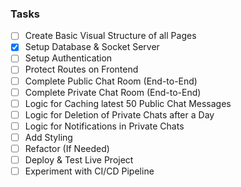### Tasks

- [ ] Create Basic Visual Structure of all Pages
- [x] Setup Database & Socket Server
- [ ] Setup Authentication
- [ ] Protect Routes on Frontend
- [ ] Complete Public Chat Room (End-to-End)
- [ ] Complete Private Chat Room (End-to-End)
- [ ] Logic for Caching latest 50 Public Chat Messages
- [ ] Logic for Deletion of Private Chats after a Day
- [ ] Logic for Notifications in Private Chats
- [ ] Add Styling
- [ ] Refactor (If Needed)
- [ ] Deploy & Test Live Project
- [ ] Experiment with CI/CD Pipeline
